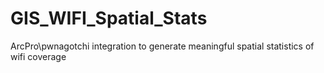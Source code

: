 # GIS_WIFI_Spatial_Stats
ArcPro\pwnagotchi integration to generate meaningful spatial statistics of wifi coverage
